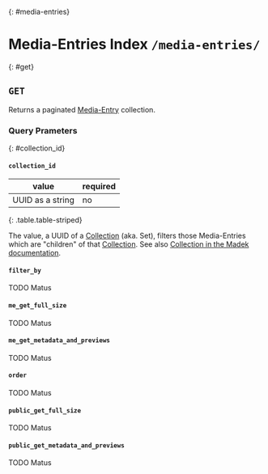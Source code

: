 {: #media-entries}
# Media-Entries Index `/media-entries/`

{: #get}
## `GET`

Returns a paginated [Media-Entry] collection.

  [Media-Entry]: /resources/media-entry.html

### Query Prameters

{: #collection_id}
#### `collection_id`

| value            | required   |
| ------------     | ---------- |
| UUID as a string | no         |
{: .table.table-striped}

The value, a UUID of a [Collection] (aka. Set), filters those Media-Entries
which are "children" of that [Collection]. See also [Collection in the Madek documentation].


#### `filter_by`

TODO Matus

#### `me_get_full_size`

TODO Matus

#### `me_get_metadata_and_previews`

TODO Matus

#### `order`

TODO Matus

#### `public_get_full_size`

TODO Matus

#### `public_get_metadata_and_previews`

TODO Matus

  [Collection]: /resources/collection.md
  [Collection in the Madek documentation]: https://madek.readthedocs.org/en/latest/entities/#collection

